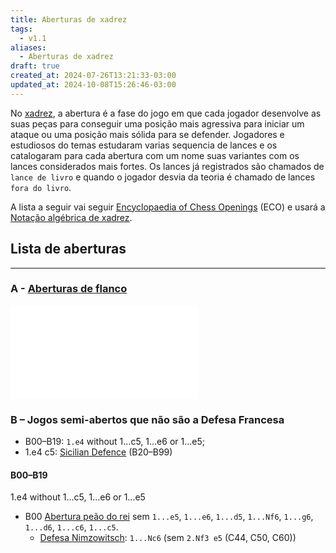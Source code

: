 ```yaml
---
title: Aberturas de xadrez
tags:
  - v1.1
aliases:
  - Aberturas de xadrez
draft: true
created_at: 2024-07-26T13:21:33-03:00
updated_at: 2024-10-08T15:26:46-03:00
---
```


No [xadrez](../../../../sementes/2024/07/06/Xadrez.md), a abertura é a fase do jogo em que cada jogador desenvolve as suas peças para conseguir uma posição mais agressiva para iniciar um ataque ou uma posição mais sólida para se defender. Jogadores e estudiosos do temas estudaram varias sequencia de lances e os catalogaram para cada abertura com um nome suas variantes com os lances considerados mais fortes. Os lances já registrados são chamados de `lance de livro` e quando o jogador desvia da teoria é chamado de lances `fora do livro`.

A lista a seguir vai seguir [Encyclopaedia of Chess Openings](../../../../sementes/2024/07/07/Encyclopaedia_of_Chess_Openings.md) (ECO) e usará a [Notação algébrica de xadrez](../12/Notacao_algebrica_de_xadrez.md).

## Lista de aberturas
---
### A - [Aberturas de flanco](Xadrez_Aberturas_de_flanco.md)
![Aberturas de flanco](Xadrez_Aberturas_de_flanco.md#Lista)
 
### B – Jogos semi-abertos que não são a Defesa Francesa
- B00–B19: `1.e4` without 1...c5, 1...e6 or 1...e5;
- 1.e4 c5: [Sicilian Defence](https://en.wikipedia.org/wiki/Sicilian_Defence "Sicilian Defence") (B20–B99)

#### B00–B19
1.e4 without 1...c5, 1...e6 or 1...e5

- B00 [Abertura peão do rei](../12/Xadrez_Abertura_peão_do_rei.md) sem `1...e5`, `1...e6`, `1...d5`, `1...Nf6`, `1...g6`, `1...d6`, `1...c6`, `1...c5`.
    - [Defesa Nimzowitsch](../08/Xadrez_Defesa_Nimzowitsch.md): `1...Nc6` (sem `2.Nf3 e5` (C44, C50, C60))
